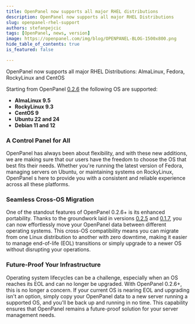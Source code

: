 ```yaml
---
title: OpenPanel now supports all major RHEL distributions
description: OpenPanel now supports all major RHEL Distributions
slug: openpanel-rhel-support
authors: stefanpejcic
tags: [OpenPanel, news, version]
image: https://openpanel.com/img/blog/OPENPANEL-BLOG-1500x800.png
hide_table_of_contents: true
is_featured: false

---
```


OpenPanel now supports all major RHEL Distributions: AlmaLinux, Fedora, RockyLinux and CentOS

<!--truncate-->


Starting from OpenPanel [0.2.6](/docs/changelog/0.2.6/) the following OS are supported:

- **AlmaLinux 9.5**
- **RockyLinux 9.3**
- **CentOS 9**
- **Ubuntu 22 and 24**
- **Debian 11 and 12**

### A Control Panel for All

OpenPanel has always been about flexibility, and with these new additions, we are making sure that our users have the freedom to choose the OS that best fits their needs. 
Whether you're running the latest version of Fedora, managing servers on Ubuntu, or maintaining systems on RockyLinux, OpenPanel s here to provide you with a consistent and reliable experience across all these platforms.

### Seamless Cross-OS Migration

One of the standout features of OpenPanel 0.2.6+ is its enhanced portability. Thanks to the groundwork laid in versions [0.2.5](/docs/changelog/0.2.5/#-new-features) and [0.1.7](/docs/changelog/0.1.7/#containerized-services), you can now effortlessly move your OpenPanel data between different operating systems. This cross-OS compatibility means you can migrate from one Linux distribution to another with zero downtime, making it easier to manage end-of-life (EOL) transitions or simply upgrade to a newer OS without disrupting your operations.

### Future-Proof Your Infrastructure

Operating system lifecycles can be a challenge, especially when an OS reaches its EOL and can no longer be upgraded. With OpenPanel 0.2.6+, this is no longer a concern.
If your current OS is nearing EOL and upgrading isn't an option, simply copy your OpenPanel data to a new server running a supported OS, and you'll be back up and running in no time. 
This capability ensures that OpenPanel remains a future-proof solution for your server management needs.
